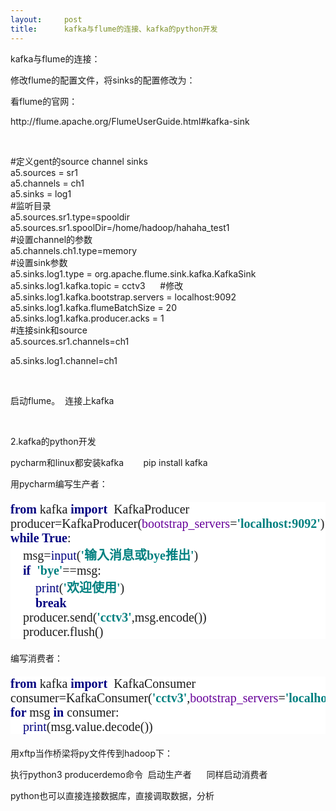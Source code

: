 ```yaml
---
layout:     post
title:      kafka与flume的连接、kafka的python开发
---
```

<div id="article_content" class="article_content clearfix csdn-tracking-statistics" data-pid="blog" data-mod="popu_307" data-dsm="post">
								            <link rel="stylesheet" href="https://csdnimg.cn/release/phoenix/template/css/ck_htmledit_views-f76675cdea.css">
						<div class="htmledit_views" id="content_views">
                <p>kafka与flume的连接：</p><p>修改flume的配置文件，将sinks的配置修改为：</p><p>看flume的官网：</p><p>http://flume.apache.org/FlumeUserGuide.html#kafka-sink</p><p><br></p><p>#定义gent的source channel sinks<br>a5.sources = sr1<br>a5.channels = ch1<br>a5.sinks = log1<br>#监听目录<br>a5.sources.sr1.type=spooldir<br>a5.sources.sr1.spoolDir=/home/hadoop/hahaha_test1<br>#设置channel的参数<br>a5.channels.ch1.type=memory<br>#设置sink参数<br>a5.sinks.log1.type = org.apache.flume.sink.kafka.KafkaSink<br>a5.sinks.log1.kafka.topic = cctv3      #修改<br>a5.sinks.log1.kafka.bootstrap.servers = localhost:9092<br>a5.sinks.log1.kafka.flumeBatchSize = 20<br>a5.sinks.log1.kafka.producer.acks = 1<br>#连接sink和source<br>a5.sources.sr1.channels=ch1<br></p><p>a5.sinks.log1.channel=ch1</p><p><br></p><p>启动flume。  连接上kafka</p><p><br></p><p>2.kafka的python开发</p><p>pycharm和linux都安装kafka        pip install kafka</p><p>用pycharm编写生产者：</p><p></p><pre style="background-color:rgb(255,255,255);font-family:'宋体';font-size:15pt;"><span style="color:#000080;"><strong>from </strong></span>kafka <span style="color:#000080;"><strong>import  </strong></span>KafkaProducer
producer=KafkaProducer(<span style="color:#660099;">bootstrap_servers</span>=<span style="color:#008080;"><strong>'localhost:9092'</strong></span>)
<span style="color:#000080;"><strong>while True</strong></span>:
    msg=<span style="color:#000080;">input</span>(<span style="color:#008080;"><strong>'输入消息或bye推出'</strong></span>)
    <span style="color:#000080;"><strong>if  </strong></span><span style="color:#008080;"><strong>'bye'</strong></span>==msg:
        <span style="color:#000080;">print</span>(<span style="color:#008080;"><strong>'欢迎使用'</strong></span>)
        <span style="color:#000080;"><strong>break
</strong></span><span style="color:#000080;"><strong>    </strong></span>producer.send(<span style="color:#008080;"><strong>'cctv3'</strong></span>,msg.encode())
    producer.flush()</pre><p>编写消费者：</p><p></p><pre style="background-color:rgb(255,255,255);font-family:'宋体';font-size:15pt;"><span style="color:#000080;"><strong>from </strong></span>kafka <span style="color:#000080;"><strong>import  </strong></span>KafkaConsumer
consumer=KafkaConsumer(<span style="color:#008080;"><strong>'cctv3'</strong></span>,<span style="color:#660099;">bootstrap_servers</span>=<span style="color:#008080;"><strong>'localhost:9092'</strong></span>)
<span style="color:#000080;"><strong>for </strong></span>msg <span style="color:#000080;"><strong>in </strong></span>consumer:
    <span style="color:#000080;">print</span>(msg.value.decode())</pre><p>用xftp当作桥梁将py文件传到hadoop下：</p><p>执行python3 producerdemo命令  启动生产者      同样启动消费者</p><p>python也可以直接连接数据库，直接调取数据，分析</p>            </div>
                </div>